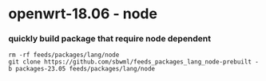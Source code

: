 # openwrt-18.06 - node

### quickly build package that require node dependent

```shell
rm -rf feeds/packages/lang/node
git clone https://github.com/sbwml/feeds_packages_lang_node-prebuilt -b packages-23.05 feeds/packages/lang/node
```
